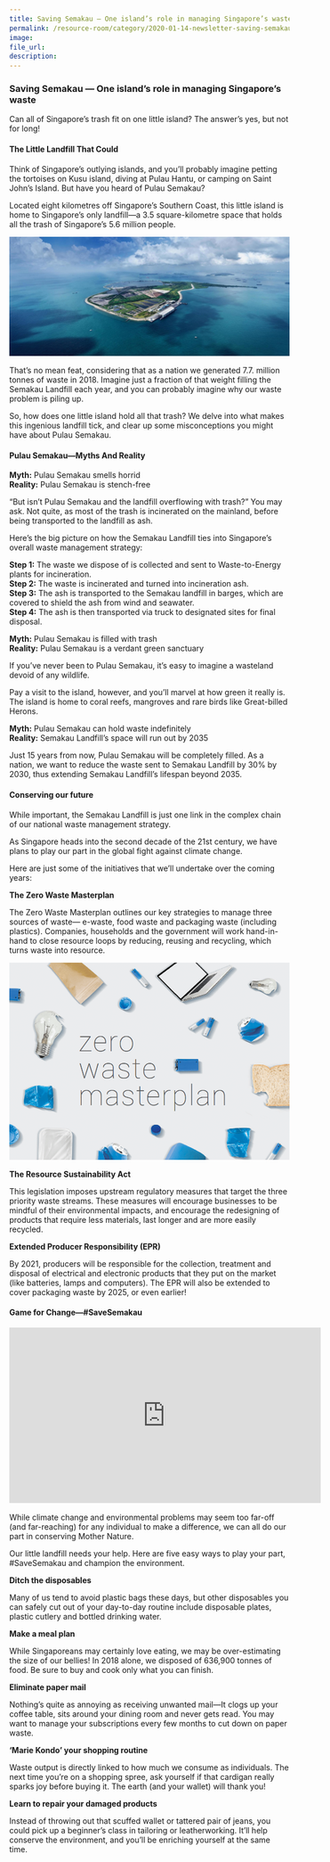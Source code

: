```yaml
---  
title: Saving Semakau — One island’s role in managing Singapore’s waste  
permalink: /resource-room/category/2020-01-14-newsletter-saving-semakau-one-island-role-in-manaing-singapore-waste/  
image:  
file_url:  
description:  
---  
```


### Saving Semakau — One island’s role in managing Singapore’s waste   

Can all of Singapore’s trash fit on one little island? The answer’s yes, but not for long!  

#### The Little Landfill That Could  

Think of Singapore’s outlying islands, and you’ll probably imagine petting the tortoises on Kusu island, diving at Pulau Hantu, or camping on Saint John’s Island. But have you heard of Pulau Semakau?  

Located eight kilometres off Singapore’s Southern Coast, this little island is home to Singapore’s only landfill—a 3.5 square-kilometre space that holds all the trash of Singapore’s 5.6 million people.  

![](/news/news-images/newsletter-saving-semakau-image-1.jpg)  

That’s no mean feat, considering that as a nation we generated 7.7. million tonnes of waste in 2018. Imagine just a fraction of that weight filling the Semakau Landfill each year, and you can probably imagine why our waste problem is piling up.  

So, how does one little island hold all that trash? We delve into what makes this ingenious landfill tick, and clear up some misconceptions you might have about Pulau Semakau.  

#### Pulau Semakau—Myths And Reality  

**Myth:** Pulau Semakau smells horrid  
**Reality:** Pulau Semakau is stench-free  

“But isn’t Pulau Semakau and the landfill overflowing with trash?” You may ask. Not quite, as most of the trash is incinerated on the mainland, before being transported to the landfill as ash.  

Here’s the big picture on how the Semakau Landfill ties into Singapore’s overall waste management strategy:  

**Step 1:** The waste we dispose of is collected and sent to Waste-to-Energy plants for incineration.  
**Step 2:** The waste is incinerated and turned into incineration ash.  
**Step 3:** The ash is transported to the Semakau landfill in barges, which are covered to shield the ash from wind and seawater.  
**Step 4:** The ash is then transported via truck to designated sites for final disposal.  

**Myth:** Pulau Semakau is filled with trash  
**Reality:** Pulau Semakau is a verdant green sanctuary  

If you’ve never been to Pulau Semakau, it’s easy to imagine a wasteland devoid of any wildlife.  

Pay a visit to the island, however, and you’ll marvel at how green it really is. The island is home to coral reefs, mangroves and rare birds like Great-billed Herons.  

**Myth:** Pulau Semakau can hold waste indefinitely  
**Reality:** Semakau Landfill’s space will run out by 2035  

Just 15 years from now, Pulau Semakau will be completely filled. As a nation, we want to reduce the waste sent to Semakau Landfill by 30% by 2030, thus extending Semakau Landfill’s lifespan beyond 2035.  

#### Conserving our future  

While important, the Semakau Landfill is just one link in the complex chain of our national waste management strategy.  

As Singapore heads into the second decade of the 21st century, we have plans to play our part in the global fight against climate change.  

Here are just some of the initiatives that we’ll undertake over the coming years:  

**The Zero Waste Masterplan**  

The Zero Waste Masterplan outlines our key strategies to manage three sources of waste— e-waste, food waste and packaging waste (including plastics). Companies, households and the government will work hand-in-hand to close resource loops by reducing, reusing and recycling, which turns waste into resource.  

![](/news/news-images/newsletter-saving-semakau-image-2.png)   

**The Resource Sustainability Act**  

This legislation imposes upstream regulatory measures that target the three priority waste streams. These measures will encourage businesses to be mindful of their environmental impacts, and encourage the redesigning of products that require less materials, last longer and are more easily recycled.  

**Extended Producer Responsibility (EPR)**  

By 2021, producers will be responsible for the collection, treatment and disposal of electrical and electronic products that they put on the market (like batteries, lamps and computers). The EPR will also be extended to cover packaging waste by 2025, or even earlier!  

#### Game for Change—#SaveSemakau 

<div class="bp-youtube">  

<iframe width="560" height="315" src="https://www.youtube.com/embed/V_iDuwjkgK4" frameborder="0" allow="accelerometer; autoplay; clipboard-write; encrypted-media; gyroscope; picture-in-picture" allowfullscreen></iframe>  

</div>  

While climate change and environmental problems may seem too far-off (and far-reaching) for any individual to make a difference, we can all do our part in conserving Mother Nature.  

Our little landfill needs your help. Here are five easy ways to play your part, #SaveSemakau and champion the environment.   

**Ditch the disposables**  

Many of us tend to avoid plastic bags these days, but other disposables you can safely cut out of your day-to-day routine include disposable plates, plastic cutlery and bottled drinking water.  

**Make a meal plan**  

While Singaporeans may certainly love eating, we may be over-estimating the size of our bellies! In 2018 alone, we disposed of 636,900 tonnes of food. Be sure to buy and cook only what you can finish.  

**Eliminate paper mail**  

Nothing’s quite as annoying as receiving unwanted mail—It clogs up your coffee table, sits around your dining room and never gets read. You may want to manage your subscriptions every few months to cut down on paper waste.  

**‘Marie Kondo’ your shopping routine**  

Waste output is directly linked to how much we consume as individuals. The next time you’re on a shopping spree, ask yourself if that cardigan really sparks joy before buying it. The earth (and your wallet) will thank you!  

**Learn to repair your damaged products**  

Instead of throwing out that scuffed wallet or tattered pair of jeans, you could pick up a beginner’s class in tailoring or leatherworking. It’ll help conserve the environment, and you’ll be enriching yourself at the same time.  
